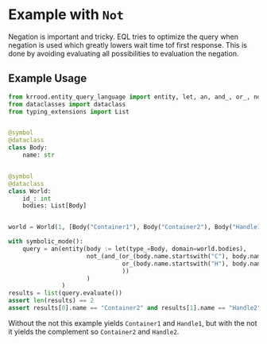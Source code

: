 # Example with `Not`

Negation is important and tricky. EQL tries to optimize the query when negation is used which greatly lowers wait time
tof first response. This is done by avoiding evaluating all possibilities to evaluation the negation.

## Example Usage

```python
from krrood.entity_query_language import entity, let, an, and_, or_, not_, symbol, symbolic_mode
from dataclasses import dataclass
from typing_extensions import List


@symbol
@dataclass
class Body:
    name: str


@symbol
@dataclass
class World:
    id_: int
    bodies: List[Body]


world = World(1, [Body("Container1"), Body("Container2"), Body("Handle1"), Body("Handle2")])

with symbolic_mode():
    query = an(entity(body := let(type_=Body, domain=world.bodies),
                      not_(and_(or_(body.name.startswith("C"), body.name.endswith("1")),
                                or_(body.name.startswith("H"), body.name.endswith("1"))
                                ))
                      )
               )
results = list(query.evaluate())
assert len(results) == 2
assert results[0].name == "Container2" and results[1].name == "Handle2"
```

Without the not this example yields `Container1` and `Handle1`, but with the not it yields the complement so
`Container2` and `Handle2`.

